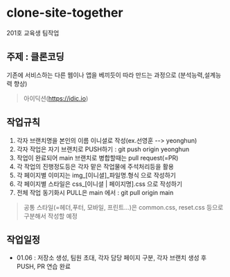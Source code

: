 # clone-site-together
201호 교육생 팀작업

## 주제 : 클론코딩
기존에 서비스하는 다른 웹이나 앱을 베끼듯이 따라 만드는 과정으로 (분석능력,설계능력 향상)
> 아이딕션(https://idic.io)

## 작업규칙
1. 각자 브랜치명을 본인의 이름 이니셜로 작성(ex.선영훈 --> yeonghun)
2. 각자 작업은 자기 브랜치로 PUSH하기 : git push origin yeonghun
3. 작업이 완료되어 main 브랜치로 병합할때는 pull request(=PR)
4. 각 작업의 진행정도등은 각자 맡은 작업물에 주석처리등을 활용
5. 각 페이지별 이미지는 img_[이니셜]_파일명.형식 으로 작성하기
6. 각 페이지별 스타일은 css_[이니셜 | 페이지명].css 으로 작성하기
7. 전체 작업 동기화시 PULL은 main 에서 : git pull origin main
> 공통 스타일(=헤더,푸터, 모바일, 프린트...)은 common.css, reset.css 등으로 구분해서 작성할 예정

## 작업일정
- 01.06 : 저장소 생성, 팀원 초대, 각자 담당 페이지 구분, 각자 브랜치 생성 후 PUSH, PR 연습 완료
